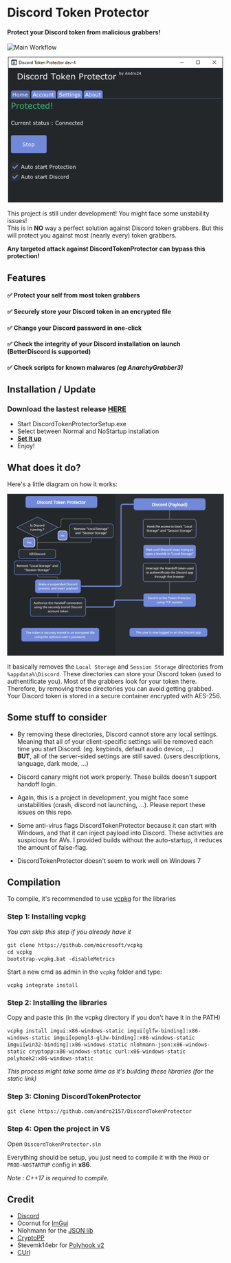 # Discord Token Protector
#### Protect your Discord token from malicious grabbers!

![Main Workflow](https://github.com/andro2157/DiscordTokenProtector/actions/workflows/msbuild.yml/badge.svg)

<p align="center">
  <img width="500" src="Assets/DiscordTokenProtectorUI.png">
</p>

This project is still under development! You might face some unstability issues!\
This is in **NO** way a perfect solution against Discord token grabbers.
But this will protect you against most (nearly every) token grabbers.

**Any targeted attack against DiscordTokenProtector can bypass this protection!**

## Features

#### ✅ Protect your self from most token grabbers
#### ✅ Securely store your Discord token in an encrypted file
#### ✅ Change your Discord password in one-click
#### ✅ Check the integrity of your Discord installation on launch (BetterDiscord is supported)
#### ✅ Check scripts for known malwares *(eg AnarchyGrabber3)*

## Installation / Update

### Download the lastest release **[HERE](https://github.com/andro2157/DiscordTokenProtector/releases)**

* Start DiscordTokenProtectorSetup.exe
* Select between Normal and NoStartup installation
* **[Set it up](Setup.md)**
* Enjoy!

## What does it do?

Here's a little diagram on how it works:

<p align="center">
  <img width="800" src="Assets/how_does_it_work.jpg">
</p>

It basically removes the `Local Storage` and `Session Storage` directories from `%appdata%\Discord`.
These directories can store your Discord token (used to authentificate you).
Most of the grabbers look for your token there. Therefore, by removing these directories you can avoid getting grabbed.\
Your Discord token is stored in a secure container encrypted with AES-256.

## Some stuff to consider

* By removing these directories, Discord cannot store any local settings.
Meaning that all of your client-specific settings will be removed each time you start Discord. (eg. keybinds, default audio device, ...)\
**BUT**, all of the server-sided settings are still saved. (users descriptions, language, dark mode, ...)

* Discord canary might not work properly. These builds doesn't support handoff login.

* Again, this is a project in development, you might face some unstabilities (crash, discord not launching, ...). Please report these issues on this repo.

* Some anti-virus flags DiscordTokenProtector because it can start with Windows, and that it can inject payload into Discord.
These activities are suspicious for AVs. I provided builds without the auto-startup, it reduces the amount of false-flag.

* DiscordTokenProtector doesn't seem to work well on Windows 7

## Compilation

To compile, it's recommended to use [vcpkg](https://github.com/microsoft/vcpkg) for the libraries

### Step 1: Installing vcpkg
*You can skip this step if you already have it*
```
git clone https://github.com/microsoft/vcpkg
cd vcpkg
bootstrap-vcpkg.bat -disableMetrics
```
Start a new cmd as admin in the `vcpkg` folder and type:
```
vcpkg integrate install
```

### Step 2: Installing the libraries
Copy and paste this (in the vcpkg directory if you don't have it in the PATH)
```
vcpkg install imgui:x86-windows-static imgui[glfw-binding]:x86-windows-static imgui[opengl3-gl3w-binding]:x86-windows-static imgui[win32-binding]:x86-windows-static nlohmann-json:x86-windows-static cryptopp:x86-windows-static curl:x86-windows-static polyhook2:x86-windows-static
```
*This process might take some time as it's building these libraries (for the static link)*

### Step 3: Cloning DiscordTokenProtector
```
git clone https://github.com/andro2157/DiscordTokenProtector
```

### Step 4: Open the project in VS
Open `DiscordTokenProtector.sln`

Everything should be setup, you just need to compile it with the `PROD` or `PROD-NOSTARTUP` config in **x86**.

*Note : C++17 is required to compile.*

## Credit

* [Discord](https://discord.com/)
* Ocornut for [ImGui](https://github.com/ocornut/imgui)
* Nlohmann for the [JSON lib](https://github.com/nlohmann/json)
* [CryptoPP](https://www.cryptopp.com/)
* Stevemk14ebr for [Polyhook v2](https://github.com/stevemk14ebr/PolyHook_2_0)
* [CUrl](https://curl.se/)
